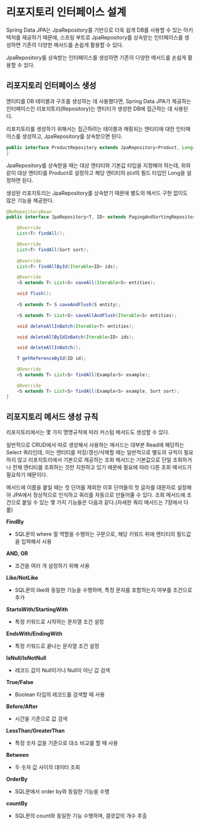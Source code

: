 # 리포지토리 인터페이스 설계
Spring Data JPA는 JpaRepository를 기반으로 더욱 쉽게 DB를 사용할 수 있는 아키텍처를 제공하기 때문에, 스프링 부트로 
JpaRepository를 상속받는 인터페이스를 생성하면 기존의 다양한 메서드를 손쉽게 활용할 수 있다.

JpaRepository를 상속받는 인터페이스를 생성하면 기존의 다양한 메서드를 손쉽게 활용할 수 있다.
## 리포지토리 인터페이스 생성
엔티티를 DB 테이블과 구조를 생성하는 데 사용했다면, Spring Data JPA가 제공하는 인터페이스인 리포지토리(Repository)는 엔티티가 생성한 DB에 접근하는 데 사용된다.

리포지토리를 생성하기 위해서는 접근하려는 테이블과 매핑되는 엔티티에 대한 인터페이스를 생성하고, JpaRepository를 상속받으면 된다.	
```java
public interface ProductRepository extends JpaRepository<Product, Long> {
}
```
JpaRepository를 상속받을 때는 대상 엔티티와 기본값 타입을 지정해야 하는데, 위와 같이 대상 엔티티를 Product로 설정하고 해당 엔티티의 `@Id`의 필드 타입인 Long을 설정하면 된다.

생성된 리포지토리는 JpaRepository를 상속받기 때문에 별도의 메서드 구현 없이도 많은 기능을 제공한다.
```java
@NoRepositoryBean
public interface JpaRepository<T, ID> extends PagingAndSortingRepository<T, ID>, QueryByExampleExecutor<T> {

    @Override
    List<T> findAll();

    @Override
    List<T> findAll(Sort sort);
 
    @Override
    List<T> findAllById(Iterable<ID> ids);

    @Override
    <S extends T> List<S> saveAll(Iterable<S> entities);

    void flush();
 
    <S extends T> S saveAndFlush(S entity);

    <S extends T> List<S> saveAllAndFlush(Iterable<S> entities);

    void deleteAllInBatch(Iterable<T> entities);

    void deleteAllByIdInBatch(Iterable<ID> ids);

    void deleteAllInBatch();

    T getReferenceById(ID id);

    @Override
    <S extends T> List<S> findAll(Example<S> example);

    @Override
    <S extends T> List<S> findAll(Example<S> example, Sort sort);
}
```


## 리포지토리 메서드 생성 규칙
리포지토리에서는 몇 가지 명명규칙에 따라 커스텀 메서드도 생성할 수 있다.

일반적으로 CRUD에서 따로 생성해서 사용하는 메서드는 대부분 Read에 해당하는 Select 쿼리인데, 이는 엔티티를 저장/갱신/삭제할 때는 일반적으로 별도의 규칙이 필요하지 않고 리포지토리에서 기본으로 제공하는 조회 메서드는 기본값으로 단일 조회하거나 전체 엔티티를 조회하는 것만 지원하고 있기 때문에 필요에 따라 다른 조회 메서드가 필요하기 때문이다.

메서드에 이름을 붙일 때는 첫 단어를 제외한 이후 단어들의 첫 글자를 대문자로 설정해야 JPA에서 정상적으로 인식하고 쿼리를 자동으로 만들어줄 수 있다.
조회 메서드에 조건으로 붙일 수 있는 몇 가지 기능들은 다음과 같다.(자세한 쿼리 메서드는 7장에서 다룸)

**FindBy**
- SQL문의 where 절 역할을 수행하는 구문으로, 해당 키워드 뒤에 엔티티의 필드값을 입력해서 사용

**AND, OR**
- 조건을 여러 개 설정하기 위해 사용

**Like/NotLike**
- SQL문의 like와 동일한 기능을 수행하며, 특정 문자를 포함하는지 여부를 조건으로 추가

**StartsWith/StartingWith**
- 특정 키워드로 시작하는 문자열 조건 설정

**EndsWith/EndingWith**
- 특정 키워드로 끝나는 문자열 조건 설정

**IsNull/IsNotNull**
- 레코드 값이 Null이거나 Null이 아닌 값 검색

**True/False**
- Boolean 타입의 레코드를 검색할 때 사용

**Before/After**
- 시간을 기준으로 값 검색

**LessThan/GreaterThan**
- 특정 숫자 값을 기준으로 대소 비교를 할 때 사용

**Between**
- 두 숫자 값 사이의 데이터 조회

**OrderBy**
- SQL문에서 order by와 동일한 기능을 수행

**countBy**
- SQL문의 count와 동일한 기능 수행하며, 결괏값의 개수 추출
